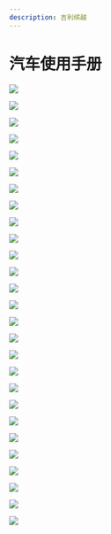 ```yaml
---
description: 吉利缤越
---
```


# 汽车使用手册

![](../.gitbook/assets/1.jpg)

![](../.gitbook/assets/2.jpg)

![](../.gitbook/assets/3.jpg)

![](../.gitbook/assets/4.jpg)

![](../.gitbook/assets/5.jpg)

![](../.gitbook/assets/6.jpg)

![](../.gitbook/assets/7.jpg)

![](../.gitbook/assets/8.jpg)

![](../.gitbook/assets/9.jpg)

![](../.gitbook/assets/10.jpg)

![](../.gitbook/assets/11.jpg)

![](../.gitbook/assets/12.jpg)

![](../.gitbook/assets/13.jpg)

![](../.gitbook/assets/14.jpg)

![](../.gitbook/assets/15.jpg)

![](../.gitbook/assets/16.jpg)

![](../.gitbook/assets/17.jpg)

![](../.gitbook/assets/18.jpg)

![](../.gitbook/assets/19.jpg)

![](../.gitbook/assets/20.jpg)

![](../.gitbook/assets/21.jpg)

![](../.gitbook/assets/22.jpg)

![](../.gitbook/assets/23.jpg)

![](../.gitbook/assets/24.jpg)

![](../.gitbook/assets/25.jpg)

![](../.gitbook/assets/26.jpg)

![](../.gitbook/assets/27.jpg)



